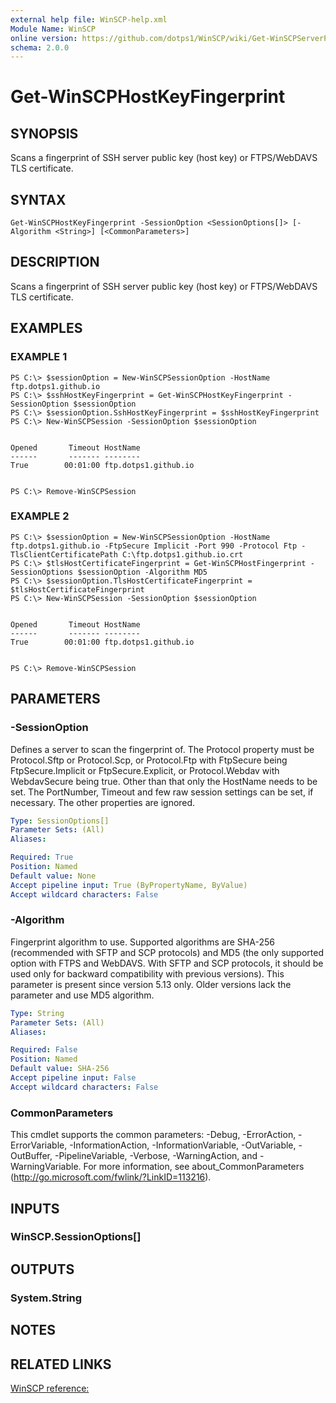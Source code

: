 ```yaml
---
external help file: WinSCP-help.xml
Module Name: WinSCP
online version: https://github.com/dotps1/WinSCP/wiki/Get-WinSCPServerPublicKeyFingerprint
schema: 2.0.0
---
```


# Get-WinSCPHostKeyFingerprint

## SYNOPSIS
Scans a fingerprint of SSH server public key (host key) or FTPS/WebDAVS TLS certificate.

## SYNTAX

```
Get-WinSCPHostKeyFingerprint -SessionOption <SessionOptions[]> [-Algorithm <String>] [<CommonParameters>]
```

## DESCRIPTION
Scans a fingerprint of SSH server public key (host key) or FTPS/WebDAVS TLS certificate.

## EXAMPLES

### EXAMPLE 1
```
PS C:\> $sessionOption = New-WinSCPSessionOption -HostName ftp.dotps1.github.io
PS C:\> $sshHostKeyFingerprint = Get-WinSCPHostKeyFingerprint -SessionOption $sessionOption
PS C:\> $sessionOption.SshHostKeyFingerprint = $sshHostKeyFingerprint
PS C:\> New-WinSCPSession -SessionOption $sessionOption


Opened       Timeout HostName
------       ------- --------
True        00:01:00 ftp.dotps1.github.io


PS C:\> Remove-WinSCPSession
```

### EXAMPLE 2
```
PS C:\> $sessionOption = New-WinSCPSessionOption -HostName ftp.dotps1.github.io -FtpSecure Implicit -Port 990 -Protocol Ftp -TlsClientCertificatePath C:\ftp.dotps1.github.io.crt
PS C:\> $tlsHostCertificateFingerprint = Get-WinSCPHostFingerprint -SessionOptions $sessionOption -Algorithm MD5
PS C:\> $sessionOption.TlsHostCertificateFingerprint = $tlsHostCertificateFingerprint
PS C:\> New-WinSCPSession -SessionOption $sessionOption


Opened       Timeout HostName
------       ------- --------
True        00:01:00 ftp.dotps1.github.io


PS C:\> Remove-WinSCPSession
```

## PARAMETERS

### -SessionOption
Defines a server to scan the fingerprint of.
The Protocol property must be Protocol.Sftp or Protocol.Scp, or Protocol.Ftp with FtpSecure being FtpSecure.Implicit or FtpSecure.Explicit, or Protocol.Webdav with WebdavSecure being true.
Other than that only the HostName needs to be set.
The PortNumber, Timeout and few raw session settings can be set, if necessary.
The other properties are ignored.

```yaml
Type: SessionOptions[]
Parameter Sets: (All)
Aliases:

Required: True
Position: Named
Default value: None
Accept pipeline input: True (ByPropertyName, ByValue)
Accept wildcard characters: False
```

### -Algorithm
Fingerprint algorithm to use.
Supported algorithms are SHA-256 (recommended with SFTP and SCP protocols) and MD5 (the only supported option with FTPS and WebDAVS.
With SFTP and SCP protocols, it should be used only for backward compatibility with previous versions).
This parameter is present since version 5.13 only.
Older versions lack the parameter and use MD5 algorithm.

```yaml
Type: String
Parameter Sets: (All)
Aliases:

Required: False
Position: Named
Default value: SHA-256
Accept pipeline input: False
Accept wildcard characters: False
```

### CommonParameters
This cmdlet supports the common parameters: -Debug, -ErrorAction, -ErrorVariable, -InformationAction, -InformationVariable, -OutVariable, -OutBuffer, -PipelineVariable, -Verbose, -WarningAction, and -WarningVariable.
For more information, see about_CommonParameters (http://go.microsoft.com/fwlink/?LinkID=113216).

## INPUTS

### WinSCP.SessionOptions[]

## OUTPUTS

### System.String

## NOTES

## RELATED LINKS

[WinSCP reference:](https://winscp.net/eng/docs/library_session_scanfingerprint)

